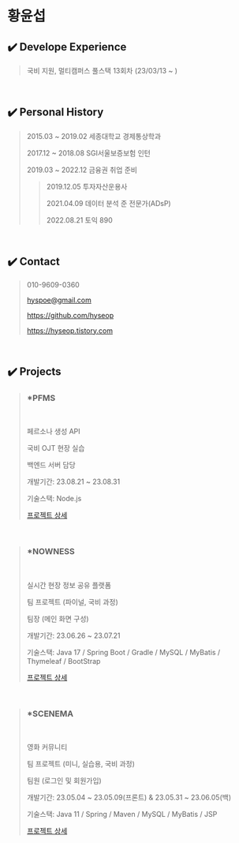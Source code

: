 # 황윤섭


## ✔️ Develope Experience  

> 국비 지원, 멀티캠퍼스 풀스택 13회차 (23/03/13 ~ )


</br>

## ✔️ Personal History  

> 2015.03 ~ 2019.02 세종대학교 경제통상학과
>
> 2017.12 ~ 2018.08 SGI서울보증보험 인턴
>
> 2019.03 ~ 2022.12 금융권 취업 준비
>
>> 2019.12.05 투자자산운용사
>>
>> 2021.04.09 데이터 분석 준 전문가(ADsP)
>>
>> 2022.08.21 토익 890


</br>

## ✔️ Contact

> 010-9609-0360
>
> hyspoe@gmail.com
>
> https://github.com/hyseop
>
> https://hyseop.tistory.com
  
</br>

## ✔️ Projects

> ### *PFMS</br>
> </br>
> 
> 페르소나 생성 API
>   
> 국비 OJT 현장 실습
> 
> 백엔드 서버 담당
> 
> 개발기간: 23.08.21 ~ 23.08.31
> 
> 기술스택: Node.js
> 
> [프로젝트 상세](https://github.com/hyseop/PFMS)
</br>

> ### *NOWNESS</br>
> </br>
> 
> 실시간 현장 정보 공유 플랫폼
>   
> 팀 프로젝트 (파이널, 국비 과정)
> 
> 팀장 (메인 화면 구성)
> 
> 개발기간: 23.06.26 ~ 23.07.21
> 
> 기술스택: Java 17 / Spring Boot / Gradle / MySQL / MyBatis / Thymeleaf / BootStrap
> 
> [프로젝트 상세](https://github.com/hyseop/NOWNESS)
</br>
   
> ### *SCENEMA</br>
> </br>
> 
> 영화 커뮤니티
>   
> 팀 프로젝트 (미니, 실습용, 국비 과정)
> 
> 팀원 (로그인 및 회원가입)
> 
> 개발기간: 23.05.04 ~ 23.05.09(프론트) & 23.05.31 ~ 23.06.05(백)
> 
> 기술스택: Java 11 / Spring / Maven / MySQL / MyBatis / JSP
> 
> [프로젝트 상세](https://github.com/hyseop/SCENEMA)
</br>
